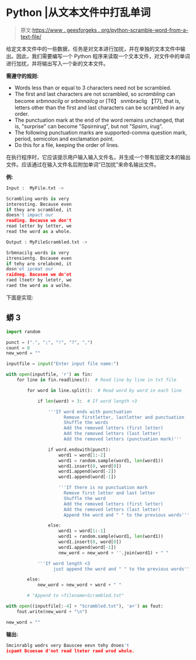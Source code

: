 # Python |从文本文件中打乱单词

> 原文:[https://www . geesforgeks . org/python-scramble-word-from-a-text-file/](https://www.geeksforgeeks.org/python-scramble-words-from-a-text-file/)

给定文本文件中的一些数据，任务是对文本进行加扰，并在单独的文本文件中输出。因此，我们需要编写一个 Python 程序来读取一个文本文件，对文件中的单词进行加扰，并将输出写入一个新的文本文件。

**需遵守的规则:**

*   Words less than or equal to 3 characters need not be scrambled.
*   The first and last characters are not scrambled, so *scrambling* can become *srbmnacilg* or *srbmnailcg* or [T6】 snmbraclig 【T7], that is, letters other than the first and last characters can be scrambled in any order.
*   The punctuation mark at the end of the word remains unchanged, that is, "surprise" can become "Spsirnirug", but not "Spsirn, irug".
*   The following punctuation marks are supported-comma question mark, period, semicolon and exclamation point.
*   Do this for a file, keeping the order of lines.

在执行程序时，它应该提示用户输入输入文件名，并生成一个带有加密文本的输出文件。应该通过在输入文件名后附加单词“已加扰”来命名输出文件。

**例:**

```py
Input :  MyFile.txt ->

Scrambling words is very  
interesting. Because even  
if they are scrambled, it   
doesn't impact our   
reading. Because we don't 
read letter by letter, we 
read the word as a whole.   

Output : MyFileScrambled.txt ->

Srbmnacilg words is very   
itrensientg. Bscauee even  
if tehy are srelabcmd, it  
dosn'et ipcmat our 
raidneg. Bacusee we dn'ot 
raed lteetr by letetr, we 
raed the word as a wolhe.
```

下面是实现:

## 蟒 3

```py
import random

punct = (".", ";", "!", "?", ",")
count = 0
new_word = ""

inputfile = input("Enter input file name:")

with open(inputfile, 'r') as fin:
    for line in fin.readlines():  # Read line by line in txt file

        for word in line.split():  # Read word by word in each line

            if len(word) > 3:  # If word length >3

                '''If word ends with punctuation
                      Remove firstletter, lastletter and punctuation
                      Shuffle the words
                      Add the removed letters (first letter)
                      Add the removed letters (last letter)
                      Add the removed letters (punctuation mark)'''

                if word.endswith(punct):
                    word1 = word[1:-2]
                    word1 = random.sample(word1, len(word1))
                    word1.insert(0, word[0])
                    word1.append(word[-2])
                    word1.append(word[-1])

                    '''If there is no punctuation mark 
                      Remove first letter and last letter
                      Shuffle the word
                      Add the removed letters (first letter)
                      Add the removed letters (last letter)
                      Append the word and " " to the previous words'''

                else:
                    word1 = word[1:-1]
                    word1 = random.sample(word1, len(word1))
                    word1.insert(0, word[0])
                    word1.append(word[-1])
                    new_word = new_word + ''.join(word1) + " "

            '''If word length <3
                  just append the word and " " to the previous words'''

        else:
            new_word = new_word + word + " "

        # "Append to <filename>Scrambled.txt"

with open((inputfile[:-4] + "Scrambled.txt"), 'a+') as fout:
    fout.write(new_word + "\n")

new_word = ""
```

**输出:**

```py
Smcinrablg wodrs very Bauscee eevn tehy dnoes't
icpamt Bcuesae d'not read lteter raed wrod whole. 
```